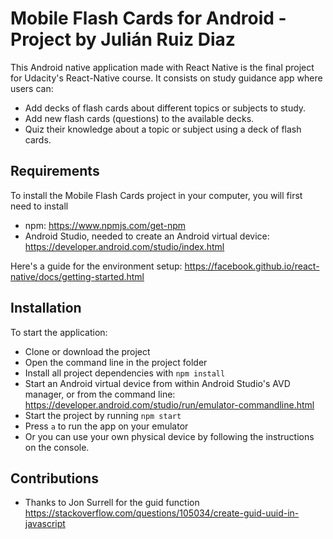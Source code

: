 # Mobile Flash Cards for Android - Project by Julián Ruiz Diaz

This Android native application made with React Native is the final project for Udacity's React-Native course. It consists on study guidance app
where users can:
* Add decks of flash cards about different topics or subjects to study.
* Add new flash cards (questions) to the available decks.
* Quiz their knowledge about a topic or subject using a deck of flash cards.

## Requirements

To install the Mobile Flash Cards project in your computer, you will first need to install 
* npm: https://www.npmjs.com/get-npm
* Android Studio, needed to create an Android virtual device: https://developer.android.com/studio/index.html

Here's a guide for the environment setup: https://facebook.github.io/react-native/docs/getting-started.html

## Installation

To start the application:

* Clone or download the project
* Open the command line in the project folder
* Install all project dependencies with `npm install`
* Start an Android virtual device from within Android Studio's AVD manager, or from the command line: https://developer.android.com/studio/run/emulator-commandline.html
* Start the project by running `npm start`
* Press `a` to run the app on your emulator
* Or you can use your own physical device by following the instructions on the console.

## Contributions
 
* Thanks to Jon Surrell for the guid function https://stackoverflow.com/questions/105034/create-guid-uuid-in-javascript